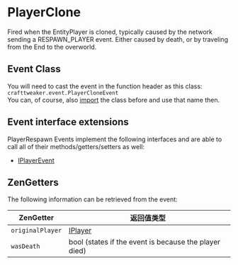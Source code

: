 # PlayerClone

Fired when the EntityPlayer is cloned, typically caused by the network sending a RESPAWN_PLAYER event. Either caused by death, or by traveling from the End to the overworld.

## Event Class
You will need to cast the event in the function header as this class:  
`crafttweaker.event.PlayerCloneEvent`  
You can, of course, also [import](/AdvancedFunctions/Import/) the class before and use that name then.

## Event interface extensions
PlayerRespawn Events implement the following interfaces and are able to call all of their methods/getters/setters as well:

- [IPlayerEvent](/Vanilla/Events/Events/IPlayerEvent/)


## ZenGetters
The following information can be retrieved from the event:

| ZenGetter        | 返回值类型                                                 |
| ---------------- | ----------------------------------------------------- |
| `originalPlayer` | [IPlayer](/Vanilla/Players/IPlayer/)                  |
| `wasDeath`       | bool (states if the event is because the player died) |
